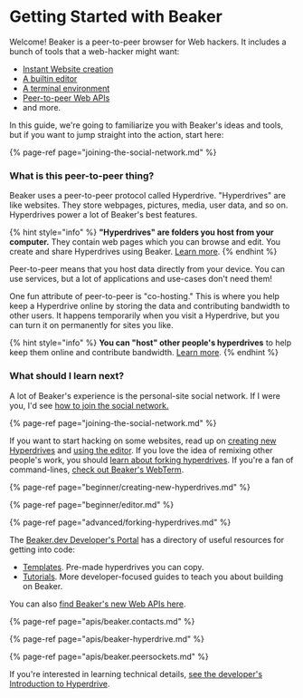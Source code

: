 # Getting Started with Beaker

Welcome! Beaker is a peer-to-peer browser for Web hackers. It includes a bunch of tools that a web-hacker might want:

* [Instant Website creation](beginner/creating-new-hyperdrives.md)
* [A builtin editor](beginner/editor.md)
* [A terminal environment](advanced/webterm.md)
* [Peer-to-peer Web APIs](./#apis)
* and more.

In this guide, we're going to familiarize you with Beaker's ideas and tools, but if you want to jump straight into the action, start here:

{% page-ref page="joining-the-social-network.md" %}

### What is this peer-to-peer thing?

Beaker uses a peer-to-peer protocol called Hyperdrive. "Hyperdrives" are like websites. They store webpages, pictures, media, user data, and so on. Hyperdrives power a lot of Beaker's best features.

{% hint style="info" %}
**"Hyperdrives" are folders you host from your computer.** They contain web pages which you can browse and edit. You create and share Hyperdrives using Beaker. [Learn more](beginner/creating-new-hyperdrives.md).
{% endhint %}

Peer-to-peer means that you host data directly from your device. You can use services, but a lot of applications and use-cases don't need them!

One fun attribute of peer-to-peer is "co-hosting." This is where you help keep a Hyperdrive online by storing the data and contributing bandwidth to other users. It happens temporarily when you visit a Hyperdrive, but you can turn it on permanently for sites you like.

{% hint style="info" %}
**You can "host" other people's hyperdrives** to help keep them online and contribute bandwidth. [Learn more](beginner/seeding-hyperdrives.md).
{% endhint %}

### What should I learn next?

A lot of Beaker's experience is the personal-site social network. If I were you, I'd see [how to join the social network.](joining-the-social-network.md)

{% page-ref page="joining-the-social-network.md" %}

If you want to start hacking on some websites, read up on [creating new Hyperdrives](beginner/creating-new-hyperdrives.md) and [using the editor](beginner/editor.md). If you love the idea of remixing other people's work, you should [learn about forking hyperdrives](advanced/forking-hyperdrives.md). If you're a fan of command-lines, [check out Beaker's WebTerm](advanced/webterm.md).

{% page-ref page="beginner/creating-new-hyperdrives.md" %}

{% page-ref page="beginner/editor.md" %}

{% page-ref page="advanced/forking-hyperdrives.md" %}

The [Beaker.dev Developer's Portal](https://beaker.dev) has a directory of useful resources for getting into code:

* [Templates](https://beaker.dev/#templates). Pre-made hyperdrives you can copy.
* [Tutorials](https://beaker.dev/#docs). More developer-focused guides to teach you about building on Beaker.

You can also [find Beaker's new Web APIs here](./#apis).

{% page-ref page="apis/beaker.contacts.md" %}

{% page-ref page="apis/beaker-hyperdrive.md" %}

{% page-ref page="apis/beaker.peersockets.md" %}

If you're interested in learning technical details, [see the developer's Introduction to Hyperdrive](developers/introduction-to-hyperdrive.md).




